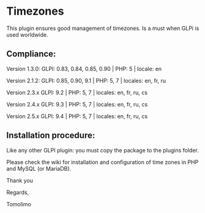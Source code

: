 # Timezones

This plugin ensures good management of timezones. Is a must when GLPi is used worldwide.

## Compliance:

Version 1.3.0:
GLPI: 0.83, 0.84, 0.85, 0.90 | PHP: 5 | locale: en

Version 2.1.2:
GLPI: 0.85, 0.90, 9.1 | PHP: 5, 7 | locales: en, fr, ru

Version 2.3.x
GLPI: 9.2 | PHP: 5, 7 | locales: en, fr, ru, cs

Version 2.4.x
GLPI: 9.3 | PHP: 5, 7 | locales: en, fr, ru, cs

Version 2.5.x
GLPI: 9.4 | PHP: 5, 7 | locales: en, fr, ru, cs

## Installation procedure:
Like any other GLPI plugin: you must copy the package to the plugins folder.

Please check the wiki for installation and configuration of time zones in PHP and MySQL (or MariaDB).

Thank you

Regards,

Tomolimo
